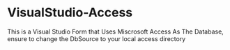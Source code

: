 # VisualStudio-Access
This is a Visual Studio Form that Uses Miscrosoft Access As The Database, ensure to change the DbSource to your local access directory
